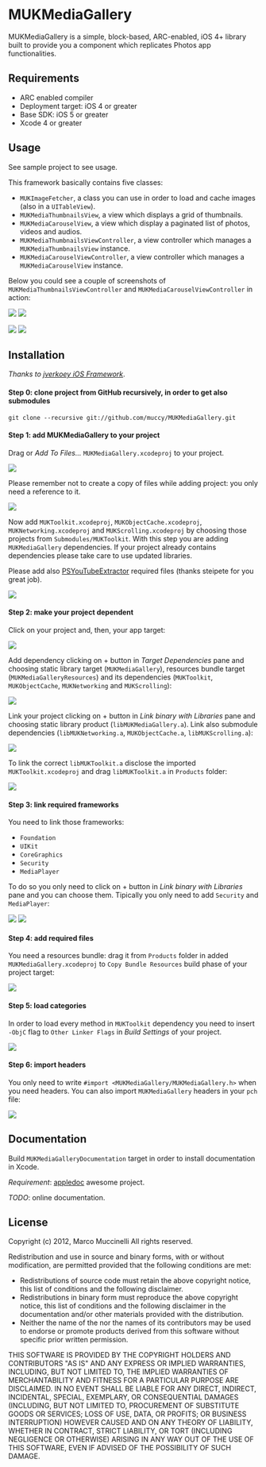 MUKMediaGallery
===============
MUKMediaGallery is a simple, block-based, ARC-enabled, iOS 4+ library built to provide you a component which replicates Photos app functionalities.

Requirements
------------
* ARC enabled compiler
* Deployment target: iOS 4 or greater
* Base SDK: iOS 5 or greater
* Xcode 4 or greater

Usage
-----
See sample project to see usage.

This framework basically contains five classes:
* `MUKImageFetcher`, a class you can use in order to load and cache images (also in a `UITableView`).
* `MUKMediaThumbnailsView`, a view which displays a grid of thumbnails.
* `MUKMediaCarouselView`, a view which display a paginated list of photos, videos and audios.
* `MUKMediaThumbnailsViewController`, a view controller which manages a `MUKMediaThumbnailsView` instance.
* `MUKMediaCarouselViewController`, a view controller which manages a `MUKMediaCarouselView` instance.

Below you could see a couple of screenshots of `MUKMediaThumbnailsViewController` and `MUKMediaCarouselViewController` in action:

<img src="http://i.imgur.com/0Q5e6.png" />  <img src="http://i.imgur.com/ZVxE5.png" />

<img src="http://i.imgur.com/l60aJ.png" />

<img src="http://i.imgur.com/MvGRV.png" />

Installation
------------
*Thanks to [jverkoey iOS Framework]*.

#### Step 0: clone project from GitHub recursively, in order to get also submodules

    git clone --recursive git://github.com/muccy/MUKMediaGallery.git

#### Step 1: add MUKMediaGallery to your project
Drag or *Add To Files...* `MUKMediaGallery.xcodeproj` to your project.

<img src="http://i.imgur.com/97FcV.png" />

Please remember not to create a copy of files while adding project: you only need a reference to it.

<img src="http://i.imgur.com/pCUIQ.png" />

Now add `MUKToolkit.xcodeproj`, `MUKObjectCache.xcodeproj`, `MUKNetworking.xcodeproj` and `MUKScrolling.xcodeproj` by choosing those projects from `Submodules/MUKToolkit`. With this step you are adding `MUKMediaGallery` dependencies. If your project already contains dependencies please take care to use updated libraries.

Please add also [PSYouTubeExtractor] required files (thanks steipete for you great job).

<img src="http://i.imgur.com/xojf5.png" />

#### Step 2: make your project dependent
Click on your project and, then, your app target:

<img src="http://i.imgur.com/J10tA.png" />

Add dependency clicking on + button in *Target Dependencies* pane and choosing static library target (`MUKMediaGallery`), resources bundle target (`MUKMediaGalleryResources`) and its dependencies (`MUKToolkit`, `MUKObjectCache`, `MUKNetworking` and `MUKScrolling`):

<img src="http://i.imgur.com/oaXaS.png" />

Link your project clicking on + button in *Link binary with Libraries* pane and choosing static library product (`libMUKMediaGallery.a`). Link also submodule dependencies (`libMUKNetworking.a`, `MUKObjectCache.a`, `libMUKScrolling.a`):

<img src="http://i.imgur.com/7xpw9.png" />

To link the correct `libMUKToolkit.a` disclose the imported `MUKToolkit.xcodeproj` and drag `libMUKToolkit.a` in `Products` folder:

<img src="http://i.imgur.com/gy7ZC.png" />

#### Step 3: link required frameworks
You need to link those frameworks:

* `Foundation`
* `UIKit`
* `CoreGraphics`
* `Security`
* `MediaPlayer`

To do so you only need to click on + button in *Link binary with Libraries* pane and you can choose them. Tipically you only need to add `Security` and `MediaPlayer`:

<img src="http://i.imgur.com/q0SUB.png" /> <img src="http://i.imgur.com/p9XZh.png" />

#### Step 4: add required files

You need a resources bundle: drag it from `Products` folder in added `MUKMediaGallery.xcodeproj` to `Copy Bundle Resources` build phase of your project target:

<img src="http://i.imgur.com/cKSbf.png" />

#### Step 5: load categories
In order to load every method in `MUKToolkit` dependency you need to insert `-ObjC` flag to `Other Linker Flags` in *Build Settings* of your project.

<img src="http://i.imgur.com/u9OUD.png" /> 


#### Step 6: import headers
You only need to write `#import <MUKMediaGallery/MUKMediaGallery.h>` when you need headers.
You can also import `MUKMediaGallery` headers in your `pch` file:

<img src="http://i.imgur.com/8UA1Y.png?1" />


Documentation
-------------
Build `MUKMediaGalleryDocumentation` target in order to install documentation in Xcode.

*Requirement*: [appledoc] awesome project.

*TODO*: online documentation.



License
-------
Copyright (c) 2012, Marco Muccinelli
All rights reserved.

Redistribution and use in source and binary forms, with or without
modification, are permitted provided that the following conditions are met:

* Redistributions of source code must retain the above copyright
notice, this list of conditions and the following disclaimer.
* Redistributions in binary form must reproduce the above copyright
notice, this list of conditions and the following disclaimer in the
documentation and/or other materials provided with the distribution.
* Neither the name of the <organization> nor the
names of its contributors may be used to endorse or promote products
derived from this software without specific prior written permission.

THIS SOFTWARE IS PROVIDED BY THE COPYRIGHT HOLDERS AND CONTRIBUTORS "AS IS" AND
ANY EXPRESS OR IMPLIED WARRANTIES, INCLUDING, BUT NOT LIMITED TO, THE IMPLIED
WARRANTIES OF MERCHANTABILITY AND FITNESS FOR A PARTICULAR PURPOSE ARE
DISCLAIMED. IN NO EVENT SHALL <COPYRIGHT HOLDER> BE LIABLE FOR ANY
DIRECT, INDIRECT, INCIDENTAL, SPECIAL, EXEMPLARY, OR CONSEQUENTIAL DAMAGES
(INCLUDING, BUT NOT LIMITED TO, PROCUREMENT OF SUBSTITUTE GOODS OR SERVICES;
 LOSS OF USE, DATA, OR PROFITS; OR BUSINESS INTERRUPTION) HOWEVER CAUSED AND
ON ANY THEORY OF LIABILITY, WHETHER IN CONTRACT, STRICT LIABILITY, OR TORT
(INCLUDING NEGLIGENCE OR OTHERWISE) ARISING IN ANY WAY OUT OF THE USE OF THIS
SOFTWARE, EVEN IF ADVISED OF THE POSSIBILITY OF SUCH DAMAGE.


[PSYouTubeExtractor]: https://github.com/steipete/PSYouTubeExtractor
[jverkoey iOS Framework]: https://github.com/jverkoey/iOS-Framework
[appledoc]: https://github.com/tomaz/appledoc

